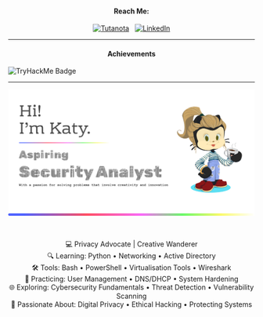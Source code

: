 <h4 align="center">Reach Me:</h4>
<p align="center">
  <a href="mailto:youraddress@tutanota.com"><img src="https://img.shields.io/badge/Tutanota-840010?style=for-the-badge&logo=Tutanota&logoColor=white" alt="Tutanota"></a>
  <span>&nbsp;</span>
  <a href="https://www.linkedin.com/in/YOURUSERNAME/"><img src="https://img.shields.io/badge/linkedin-%230077B5.svg?style=for-the-badge&logo=linkedin&logoColor=white" alt="LinkedIn"></a>
</p>

---
<h4 align="center">Achievements</h4>

![TryHackMe Badge](https://tryhackme-badges.s3.amazonaws.com/katyfa.png) 

---
![Header](githubBanner1.png)

<br /> 

<p align="center">
💻 Privacy Advocate | Creative Wanderer<br>
🔍 Learning: Python • Networking • Active Directory<br>
🛠️ Tools: Bash • PowerShell • Virtualisation Tools • Wireshark<br>
🔧 Practicing: User Management • DNS/DHCP • System Hardening<br>
🌐 Exploring: Cybersecurity Fundamentals • Threat Detection • Vulnerability Scanning<br>
🧠 Passionate About: Digital Privacy • Ethical Hacking • Protecting Systems
</p>


<!---
KatyFrancesA/KatyFrancesA is a ✨ special ✨ repository because its `README.md` (this file) appears on your GitHub profile.
You can click the Preview link to take a look at your changes.
--->
